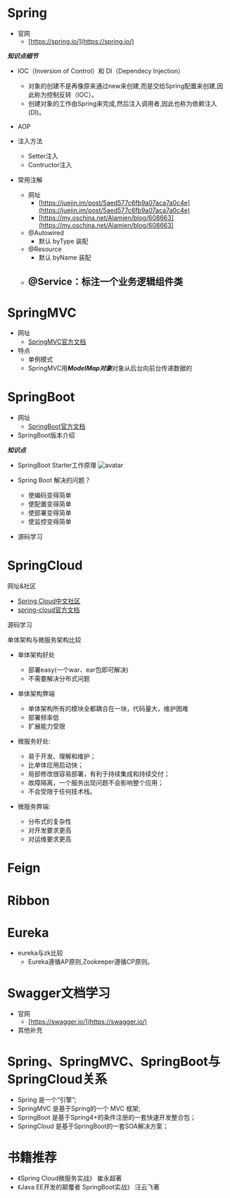 # Spring

- 官网
   - [https://spring.io/](https://spring.io/) 


***知识点细节***

- IOC（Inversion of Control）和 DI（Dependecy Injection）
	- 对象的创建不是再像原来通过new来创建,而是交给Spring配置来创建,因此称为控制反转（IOC）。
	- 创建对象的工作由Spring来完成,然后注入调用者,因此也称为依赖注入(DI)。
- AOP
- 注入方法
	- Setter注入
	- Contructor注入
  
- 常用注解
  - 网址
     - [https://juejin.im/post/5aed577c6fb9a07aca7a0c4e](https://juejin.im/post/5aed577c6fb9a07aca7a0c4e)
     - [https://my.oschina.net/Alamien/blog/608663](https://my.oschina.net/Alamien/blog/608663)  
  - @Autowired
     - 默认 byType 装配
  - @Resource
     - 默认 byName 装配
  - @Service：标注一个业务逻辑组件类
     - 


# SpringMVC
- 网址
   -  [SpringMVC官方文档](https://docs.spring.io/spring/docs/4.3.22.RELEASE/spring-framework-reference/htmlsingle/#spring-web)
- 特点
   - 单例模式
   - SpringMVC用***ModelMap对象***对象从后台向前台传递数据的  


# SpringBoot
- 网址
  - [SpringBoot官方文档](https://docs.spring.io/spring-boot/docs/2.1.3.RELEASE/reference/htmlsingle/)
- SpringBoot版本介绍


***知识点***</br>

- SpringBoot Starter工作原理
![avatar](https://github.com/sanwancoder/it_study_lib/blob/master/images/Spring%E5%B7%A5%E4%BD%9C%E5%8E%9F%E7%90%86.png?raw=true)

- Spring Boot 解决的问题？
   - 使编码变得简单
	- 使配置变得简单
	- 使部署变得简单
	- 使监控变得简单
- 源码学习


# SpringCloud

网址&社区

  - [Spring Cloud中文社区](https://springcloud.cc/)
  - [spring-cloud官方文档](https://cloud.spring.io/spring-cloud-static/Greenwich.RELEASE/multi/multi_spring-cloud.html) 

源码学习




单体架构与微服务架构比较

- 单体架构好处
   - 部署easy(一个war、ear包即可解决)
   - 不需要解决分布式问题
- 单体架构弊端
   - 单体架构所有的模块全都耦合在一块，代码量大，维护困难 
   - 部署频率低
   - 扩展能力受限

- 微服务好处:
  - 易于开发、理解和维护；
  - 比单体应用启动快；
  - 局部修改很容易部署，有利于持续集成和持续交付；
  - 故障隔离，一个服务出现问题不会影响整个应用；
  - 不会受限于任何技术栈。
 
- 微服务弊端:
  - 分布式的复杂性 
  - 对开发要求更高
  - 对运维要求更高  





# Feign



# Ribbon


# Eureka


- eureka与zk比较
   - Eureka遵循AP原则,Zookeeper遵循CP原则。

# Swagger文档学习
- 官网
   - [https://swagger.io/](https://swagger.io/)
- 其他补充


# Spring、SpringMVC、SpringBoot与SpringCloud关系
- Spring 是一个“引擎”;
- SpringMVC 是基于Spring的一个 MVC 框架;
- SpringBoot 是基于Spring4+的条件注册的一套快速开发整合包；
- SpringCloud 是基于SpringBoot的一套SOA解决方案；

# 书籍推荐
- 《Spring Cloud微服务实战》 崔永超著
- 《Java EE开发的颠覆者 SpringBoot实战》 汪云飞著